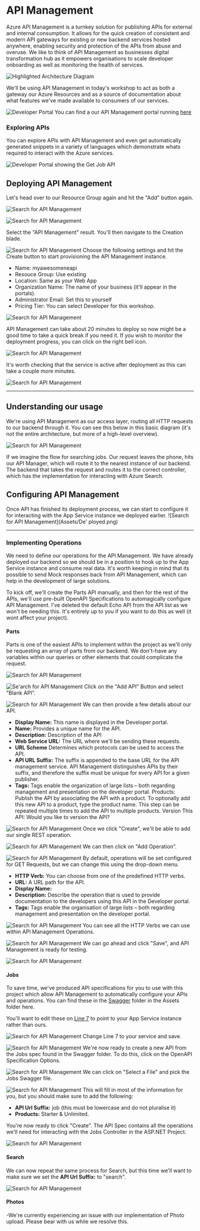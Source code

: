 # API Management
Azure API Management is a turnkey solution for publishing APIs for external and internal consumption. It allows for the quick creation of consistent and modern API gateways for existing or new backend services hosted anywhere, enabling security and protection of the APIs from abuse and overuse. We like to think of API Management as businesses digital transformation hub as it empowers organisations to scale developer onboarding as well as monitoring the health of services. 

![Highlighted Architecture Diagram](Assets/HighlightedArchitecture.png)

We'll be using API Management in today's workshop to act as both a gateway our Azure Resources and as a source of documentation about what features we've made available to consumers of our services. 

![Developer Portal](Assets/DeveloperPortal.png)
You can find a our API Management portal running [here](https://contosomaintenance.portal.azure-api.net/)

### Exploring APIs
You can explore APIs with API Management and even get automatically generated snippets in a variety of languages which demonstrate whats required to interact with the Azure services. 

![Developer Portal showing the Get Job API](Assets/DeveloperPortalApiView.png)

## Deploying API Management 
Let's head over to our Resource Group again and hit the "Add" button again. 

![Search for API Management](Assets/SearchForApiManagement.png)

![Search for API Management](Assets/ApiManagmentSearchResults.png)

Select the "API Management" result. You'll then navigate to the Creation blade. 
    
![Search for API Management](Assets/ApiManagementFillInfo.png)
Choose the following settings and hit the Create button to start provisioning the API Management instance.

* Name: myawesomeneapi
* Resouce Group: Use existing
* Location: Same as your Web App
* Organization Name: The name of your business (it'll appear in the portals). 
* Administrator Email: Set this to yourself
* Pricing Tier: You can select Developer for this workshop. 

![Search for API Management](Assets/DeploymentProgress.png)

API Management can take about 20 minutes to deploy so now might be a good time to take a quick break if you need it. If you wish to monitor the deployment progress, you can click on the right bell icon. 

![Search for API Management](Assets/DeploymentProgress.png)


It's worth checking that the service is active after deployment as this can take a couple more minutes. 

![Search for API Management](Assets/ActivatingService.png)

---

## Understanding our usage
We're using API Management as our access layer, routing all HTTP requests to our backend through it. You can see this below in this basic diagram (it's not the entire architecture, but more of a high-level overview). 

![Search for API Management](Assets/RequestFlow.png)

If we imagine the flow for searching jobs. Our request leaves the phone, hits our API Manager, which will route it to the nearest instance of our backend. The backend that takes the request and routes it to the correct controller, which has the implementation for interacting with Azure Search. 

## Configuring API Management
Once API has finished its deployment process, we can start to configure it for interacting with the App Service instance we deployed earlier. 
![Search for API Management](Assets/De' ployed.png)

---
### Implementing Operations
We need to define our operations for the API Management. We have already deployed our backend so we should be in a position to hook up to the App Service instance and consume real data. It's worth keeping in mind that its possible to send Mock responses back from API Management, which can help in the development of large solutions. 

To kick off, we'll create the Parts API manually, and then for the rest of the APIs, we'll use pre-built OpenAPI Specifications to automagically configure API Management. I've deleted the default Echo API from the API list as we won't be needing this. It's entirely up to you if you want to do this as well (it wont affect your project). 

#### Parts
Parts is one of the easiest APIs to implement within the project as we'll only be requesting an array of parts from our backend. We don't-have any variables within our queries or other elements that could complicate the request. 

![Search for API Management](Assets/AddAPIPartsFirstStep.png)

![Se'arch for API Management](Assets/CreateBlankAPI.png)
Click on the "Add API" Button and select "Blank API".

![Search for API Management](Assets/AddingPartsAPI.png)
We can then provide a few details about our API.

* **Display Name:** This name is displayed in the Developer portal.
* **Name:** Provides a unique name for the API.
* **Description:** Description of the API
* **Web Service URL:** The URL where we'll be sending these requests.
* **URL Scheme** Determines which protocols can be used to access the API.
* **API URL Suffix:** The suffix is appended to the base URL for the API management service. API Management distinguishes APIs by their suffix, and therefore the suffix must be unique for every API for a given publisher.
* **Tags:** Tags enable the organization of large lists – both regarding management and presentation on the developer portal.
Products: Publish the API by associating the API with a product. To optionally add this new API to a product, type the product name. This step can be repeated multiple times to add the API to multiple products.
Version This API: Would you like to version the API?

![Search for API Management](Assets/NewAPIPartsComplete.png)
Once we click "Create", we'll be able to add our single REST operation. 

![Search for API Management](Assets/EmptyPartsAPI.png)
We can then click on "Add Operation".

![Search for API Management](Assets/CreatePartsGETOperation.png)
By default, operations will be set configured for GET Requests, but we can change this using the drop-down menu. 

* **HTTP Verb:** You can choose from one of the predefined HTTP verbs.
* **URL:** A URL path for the API.
* **Display Name:**
* **Description:** Describe the operation that is used to provide documentation to the developers using this API in the Developer portal.
* **Tags:** Tags enable the organisation of large lists – both regarding management and presentation on the developer portal.

![Search for API Management](Assets/PartsOperatoinsTypeDropdown.png)
You can see all the HTTP Verbs we can use within API Management Operations. 

![Search for API Management](Assets/PartsOperationFilledIn.png)
We can go ahead and click "Save", and API Management is ready for testing. 

![Search for API Management](Assets/PartsTest.png)

#### Jobs
To save time, we've produced API specifications for you to use with this project which allow API Management to automatically configure your APIs and operations. You can find these in the [Swagger](/Assets/Swagger/) folder in the Assets folder here. 

You'll want to edit these on [Line 7](https://github.com/MikeCodesDotNet/Mobile-Cloud-Workshop/blob/cae3c1e5366a78170eb217f897b7d4398f7bfd32/Walkthrough%20Guide/05_API_Management/Assets/Swagger/Jobs.swagger.json#L7) to point to your App Service instance rather than ours.

![Search for API Management](Assets/EditingSwaggerDEf.png)
Change Line 7 to your service and save. 

![Search for API Management](Assets/CreateFromOpenAPISpec.png)
We're now ready to create a new API from the Jobs spec found in the Swagger folder. To do this, click on the OpenAPI Specification Options. 

![Search for API Management](Assets/CreateFromOpenAPISpecEmpty.png)
We can click on "Select a File" and pick the Jobs Swagger file. 

![Search for API Management](Assets/CreateAPIAutoFilled.png)
This will fill in most of the information for you, but you should make sure to add the following: 

* **API Url Suffix:** job (this must be lowercase and do not pluralise it) 
* **Products:** Starter & Unlimited. 

You're now ready to click "Create". The API Spec contains all the operations we'll need for interacting with the Jobs Controller in the ASP.NET Project. 

![Search for API Management](Assets/JobsCreated.png)

#### Search
We can now repeat the same process for Search, but this time we'll want to make sure we set the **API Url Suffix:** to "search". 

![Search for API Management](Assets/AddingSearch.png)

#### Photos
-We're currently experiencing an issue with our implementation of Photo upload. Please bear with us while we resolve this. 
